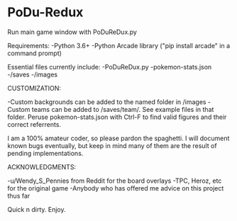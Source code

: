 # PoDu-Redux

Run main game window with PoDuReDux.py

Requirements:
-Python 3.6+
-Python Arcade library ("pip install arcade" in a command prompt)

Essential files currently include:
-PoDuReDux.py
-pokemon-stats.json
-/saves
-/images


CUSTOMIZATION:

-Custom backgrounds can be added to the named folder in /images
-Custom teams can be added to /saves/team/. See example files in that folder. Peruse pokemon-stats.json with Ctrl-F to find valid figures and their correct referrents.

I am a 100% amateur coder, so please pardon the spaghetti.
I will document known bugs eventually, but keep in mind many of them are the result of pending implementations.

ACKNOWLEDGMENTS:

-u/Wendy_S_Pennies from Reddit for the board overlays
-TPC, Heroz, etc for the original game
-Anybody who has offered me advice on this project thus far

Quick n dirty. Enjoy.
